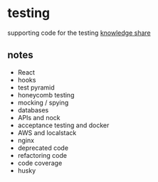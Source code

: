 # testing

supporting code for the testing [knowledge share](https://docs.google.com/presentation/d/1rEHi_PJmmtLP-QubXntJWWXaoHueYB2g90J3tUCsh2k/edit#slide=id.gfb6914f3aa_0_348)

## notes

- React
- hooks
- test pyramid
- honeycomb testing
- mocking / spying
- databases
- APIs and nock
- acceptance testing and docker
- AWS and localstack
- nginx
- deprecated code
- refactoring code
- code coverage
- husky
